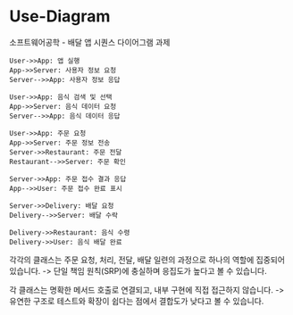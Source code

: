 # Use-Diagram
소프트웨어공학 - 배달 앱 시퀀스 다이어그램 과제

    User->>App: 앱 실행
    App->>Server: 사용자 정보 요청
    Server-->>App: 사용자 정보 응답

    User->>App: 음식 검색 및 선택
    App->>Server: 음식 데이터 요청
    Server-->>App: 음식 데이터 응답

    User->>App: 주문 요청
    App->>Server: 주문 정보 전송
    Server->>Restaurant: 주문 전달
    Restaurant-->>Server: 주문 확인

    Server->>App: 주문 접수 결과 응답
    App-->>User: 주문 접수 완료 표시

    Server->>Delivery: 배달 요청
    Delivery-->>Server: 배달 수락

    Delivery->>Restaurant: 음식 수령
    Delivery->>User: 음식 배달 완료

각각의 클래스는 주문 요청, 처리, 전달, 배달 일련의 과정으로 하나의 역할에 집중되어 있습니다.
-> 단일 책임 원칙(SRP)에 충실하며 응집도가 높다고 볼 수 있습니다.

각 클래스는 명확한 메서드 호출로 연결되고, 내부 구현에 직접 접근하지 않습니다.
-> 유연한 구조로 테스트와 확장이 쉽다는 점에서 결합도가 낮다고 볼 수 있습니다.
